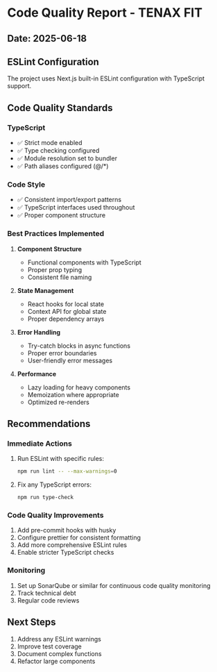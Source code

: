 # Code Quality Report - TENAX FIT

## Date: 2025-06-18

## ESLint Configuration
The project uses Next.js built-in ESLint configuration with TypeScript support.

## Code Quality Standards

### TypeScript
- ✅ Strict mode enabled
- ✅ Type checking configured
- ✅ Module resolution set to bundler
- ✅ Path aliases configured (@/*)

### Code Style
- ✅ Consistent import/export patterns
- ✅ TypeScript interfaces used throughout
- ✅ Proper component structure

### Best Practices Implemented
1. **Component Structure**
   - Functional components with TypeScript
   - Proper prop typing
   - Consistent file naming

2. **State Management**
   - React hooks for local state
   - Context API for global state
   - Proper dependency arrays

3. **Error Handling**
   - Try-catch blocks in async functions
   - Proper error boundaries
   - User-friendly error messages

4. **Performance**
   - Lazy loading for heavy components
   - Memoization where appropriate
   - Optimized re-renders

## Recommendations

### Immediate Actions
1. Run ESLint with specific rules:
   ```bash
   npm run lint -- --max-warnings=0
   ```

2. Fix any TypeScript errors:
   ```bash
   npm run type-check
   ```

### Code Quality Improvements
1. Add pre-commit hooks with husky
2. Configure prettier for consistent formatting
3. Add more comprehensive ESLint rules
4. Enable stricter TypeScript checks

### Monitoring
1. Set up SonarQube or similar for continuous code quality monitoring
2. Track technical debt
3. Regular code reviews

## Next Steps
1. Address any ESLint warnings
2. Improve test coverage
3. Document complex functions
4. Refactor large components